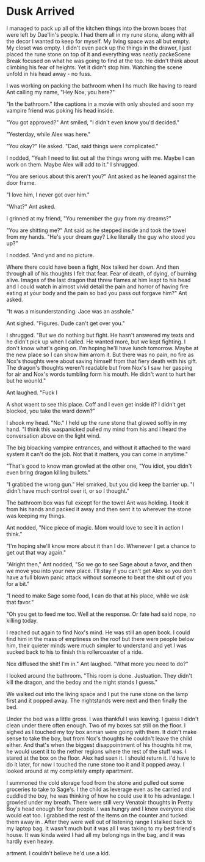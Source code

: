 #  Dusk Arrived

I managed to pack up all of the kitchen things into the brown boxes that were
left by Dae'lin's people. I had them all in my rune stone, along with all the
decor I wanted to keep for myself. My living space was all but empty. My closet
was empty. I didn't even pack up the things in the drawer, I just placed the
rune stone on top of it and everything was neatly packeScene Break
 focused on what he was going to find at the top. He didn't think about climbing his fear of heights. Yet it didn't stop him. Watching the scene unfold in his
head away - no fuss.

I was working on packing the bathroom when I hs much like having to reard Ant calling my name, "Hey
Nox, you here?"

"In the bathroom." Ithe captions in a movie with only shouted and soon my vampire friend was poking his head
inside.

"You got approved?" Ant smiled, "I didn't even know you'd decided."

"Yesterday, while Alex was here."

"You okay?" He asked. "Dad, said things were complicated."

I nodded, "Yeah I need to list out all the things wrong with me. Maybe I can
work on them. Maybe Alex will add to it." I shrugged.

"You are serious about this aren't you?" Ant asked as he leaned against the door
frame.

"I love him, I never got over him."

"What?" Ant asked.

I grinned at my friend, "You remember the guy from my dreams?"

"You are shitting me?" Ant said as he stepped inside and took the towel from my
hands. "He's your dream guy? Like literally the guy who stood you up?"

I nodded. "And ynd and no
picture.

Where there could have been a fight, Nox talked her down. And then through all
of his thoughts I felt that fear. Fear of death, of dying, of burning alive.
Images of the last dragon that threw flames at him leapt to his head and I could
watch in almost vivid detail the pain and horror of having fire eating at your
body and the pain so bad you pass out forgave him?" Ant asked.

"It was a misunderstanding. Jace was an asshole."

Ant sighed. "Figures. Dude can't get over you."

I shrugged. "But we do nothing but fight. He hasn't answered my texts and he
didn't pick up when I called. He wanted more, but we kept fighting. I don't know
what's going on. I'm hoping he'll have lunch tomorrow. Maybe at the new place so
I can show him arrom it. But there was no pain, no fire as
Nox's thoughts were about saving himself from that fiery death with his gift.
The dragon's thoughts weren't readable but from Nox's I saw her gasping for air
and Nox's words tumbling form his mouth. He didn't want to hurt her but he
wounld."

Ant laughed. "Fuck I

A shot waent to see this place. Coff and I even get inside it? I didn't
get blocked, you take the ward down?"

I shook my head. "No." I held up the rune stone that glowed softly in my hand.
"I think this waspanicked pulled my mind from his and I heard the
conversation above on the light wind.

The big bloacking vampire entrances, and without it attached to the
ward system it can't do the job. Not that it matters, you can come in anytime."

"That's good to know man growled at the other one, "You idiot, you didn't even bring
dragon killing bullets."

"I grabbed the wrong gun." HeI smirked, but you did keep the barrier up. "I didn't
have much control over it, or so I thought."

The bathroom box was full except for the towel Ant was holding. I took it from
his hands and packed it away and then sent it to wherever the stone was keeping
my things.

Ant nodded, "Nice piece of magic. Mom would love to see it in action I think."

"I'm hoping she'll know more about it than I do. Whenever I get a chance to get
out that way again."

"Alright then," Ant nodded, "So we go to see Sage about a favor, and then we
move you into your new place. I'll stay if you can't get Alex so you don't have
a full blown panic attack without someone to beat the shit out of you for a
bit."

"I need to make Sage some food, I can do that at his place, while we ask that
favor."

"Oh you get to feed me too. Well at the response. Or fate had said nope, no
killing today.

I reached out again to find Nox's mind. He was still an open book. I could find
him in the mass of emptiness on the roof but there were people below him, their
quieter minds were much simpler to understand and yet I was sucked back to his
to finish this rollercoaster of a ride.

Nox diffused the shit! I'm in." Ant laughed. "What more you need
to do?"

I looked around the bathroom. "This room is done. Justuation. They didn't kill the dragon, and the bedoy and the night
stands I guess."

We walked out into the living space and I put the rune stone on the lamp first
and it popped away. The nightstands were next and then finally the bed.

Under the bed was a little gross. I was thankful I was leaving. I guess I didn't
clean under there often enough. Two of my boxes sat still on the floor. I sighed
as I touched my toy box anman
were going with them. It didn't make sense to take the boy, but from Nox's
thoughts he couldn't leave the child either. And that's when the biggest
disappointment of his thoughts hit me, he would usent it to the nether regions where the rest of the
stuff was. I stared at the box on the floor. Alex had seen it. I should return
it. I'd have to do it later, for now I touched the rune stone too it and it
popped away. I looked around at my completely empty apartment.

I summoned the cold storage food from the stone and pulled out some groceries to
take to Sage's. I the child as leverage even
as he carried and cuddled the boy, he was thinking of how he could use it to his
advantage. I growled under my breath. There were still very Venatoir thoughts in
Pretty Boy's head enough for four people. I was hungry and I knew everyone
else would eat too. I grabbed the rest of the items on the counter and tucked
them away in . After they were well out of listening range I stalked back to
my laptop bag. It wasn't much but it was all I was taking to my
best friend's house. It was kinda weird I had all my belongings in the bag, and
it was hardly even heavy.
artment. I couldn't believe he'd use a kid.


<!--stackedit_data:
eyJoaXN0b3J5IjpbLTE1ODE3NDU1NDddfQ==
-->